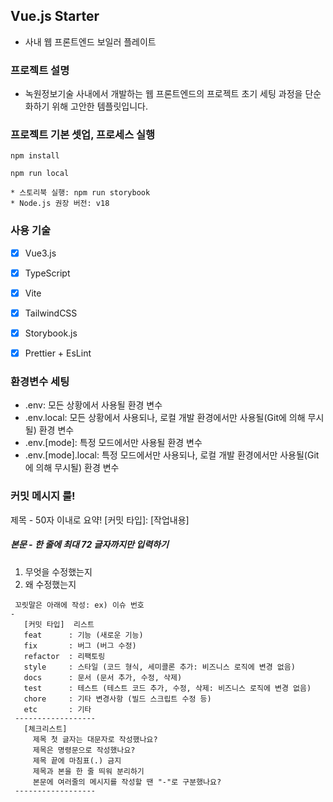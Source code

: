 ## Vue.js Starter

- 사내 웹 프론트엔드 보일러 플레이트

### 프로젝트 설명

- 녹원정보기술 사내에서 개발하는 웹 프론트엔드의 프로젝트 초기 세팅 과정을 단순화하기 위해 고안한 템플릿입니다.


### 프로젝트 기본 셋업, 프로세스 실행

```
npm install

npm run local

* 스토리북 실행: npm run storybook
* Node.js 권장 버전: v18
```


### 사용 기술

- [x] Vue3.js
- [x] TypeScript
- [x] Vite
- [x] TailwindCSS
- [x] Storybook.js
- [x] Prettier + EsLint


### 환경변수 세팅

- .env: 모든 상황에서 사용될 환경 변수
- .env.local: 모든 상황에서 사용되나, 로컬 개발 환경에서만 사용될(Git에 의해 무시될) 환경 변수
- .env.[mode]: 특정 모드에서만 사용될 환경 변수
- .env.[mode].local: 특정 모드에서만 사용되나, 로컬 개발 환경에서만 사용될(Git에 의해 무시될) 환경 변수

### 커밋 메시지 룰!

제목 - 50자 이내로 요약!
[커밋 타입]: [작업내용]


##### 본문 - 한 줄에 최대 72 글자까지만 입력하기
 1. 무엇을 수정했는지
 2. 왜 수정했는지
```
 꼬릿말은 아래에 작성: ex) 이슈 번호
-
   [커밋 타입]  리스트
   feat      : 기능 (새로운 기능)
   fix       : 버그 (버그 수정)
   refactor  : 리팩토링
   style     : 스타일 (코드 형식, 세미콜론 추가: 비즈니스 로직에 변경 없음)
   docs      : 문서 (문서 추가, 수정, 삭제)
   test      : 테스트 (테스트 코드 추가, 수정, 삭제: 비즈니스 로직에 변경 없음)
   chore     : 기타 변경사항 (빌드 스크립트 수정 등)
   etc       : 기타
 ------------------
   [체크리스트]
     제목 첫 글자는 대문자로 작성했나요?
     제목은 명령문으로 작성했나요?
     제목 끝에 마침표(.) 금지
     제목과 본을 한 줄 띄워 분리하기
     본문에 여러줄의 메시지를 작성할 땐 "-"로 구분했나요?
 ------------------
 ```